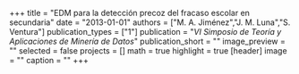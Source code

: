 +++
title = "EDM para la detección precoz del fracaso escolar en secundaria"
date = "2013-01-01"
authors = ["M. A. Jiménez","J. M. Luna","S. Ventura"]
publication_types = ["1"]
publication = "_VI Simposio de Teoría y Aplicaciones de Minería de Datos_"
publication_short = ""
image_preview = ""
selected = false
projects = []
math = true
highlight = true
[header]
image = ""
caption = ""
+++

